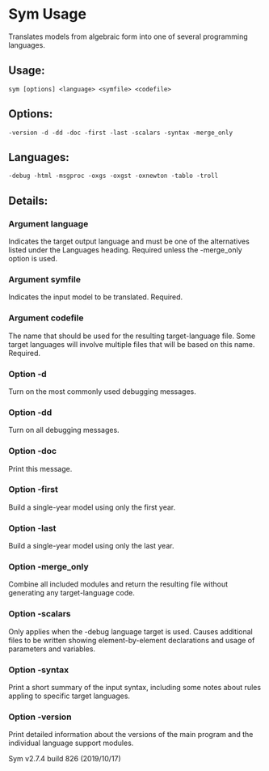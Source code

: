 # Sym Usage

Translates models from algebraic form into one of several programming
languages.

## Usage:
    sym [options] <language> <symfile> <codefile>

## Options:
    -version -d -dd -doc -first -last -scalars -syntax -merge_only

## Languages:
    -debug -html -msgproc -oxgs -oxgst -oxnewton -tablo -troll 

## Details:

### Argument language
Indicates the target output language and must be one of the alternatives
listed under the Languages heading. Required unless the -merge_only option
is used.

### Argument symfile
Indicates the input model to be translated. Required.

### Argument codefile
The name that should be used for the resulting target-language file. Some
target languages will involve multiple files that will be based on this
name. Required.

### Option -d
Turn on the most commonly used debugging messages.

### Option -dd
Turn on all debugging messages.

### Option -doc
Print this message.

### Option -first
Build a single-year model using only the first year.

### Option -last
Build a single-year model using only the last year.

### Option -merge_only
Combine all included modules and return the resulting file
without generating any target-language code.

### Option -scalars
Only applies when the -debug language target is used. Causes
additional files to be written showing element-by-element
declarations and usage of parameters and variables.

### Option -syntax
Print a short summary of the input syntax, including some
notes about rules appling to specific target languages.

### Option -version
Print detailed information about the versions of the main
program and the individual language support modules.

Sym v2.7.4 build 826 (2019/10/17)
